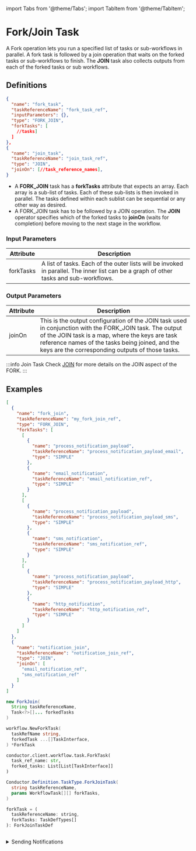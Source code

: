 import Tabs from '@theme/Tabs';
import TabItem from '@theme/TabItem';

# Fork/Join Task

A Fork operation lets you run a specified list of tasks or sub-workflows in parallel. A fork task is followed by a join operation that waits on the forked tasks or sub-workflows to finish. The **JOIN** task also collects outputs from each of the forked tasks or sub workflows.

## Definitions

```json
{
  "name": "fork_task",
  "taskReferenceName": "fork_task_ref",
  "inputParameters": {},
  "type": "FORK_JOIN",
  "forkTasks": [
    //tasks]
  ]
},
{
  "name": "join_task",
  "taskReferenceName": "join_task_ref",
  "type": "JOIN",
  "joinOn": [//task_reference_names],
}
```
* A **FORK_JOIN** task has a **forkTasks** attribute that expects an array. Each array is a sub-list of tasks. Each of these sub-lists is then invoked in parallel. The tasks defined within each sublist can be sequential or any other way as desired.
* A FORK_JOIN task has to be followed by a JOIN operation. The **JOIN** operator specifies which of the forked tasks to **joinOn** (waits for completion) before moving to the next stage in the workflow.

### Input Parameters

| Attribute | Description                                                                                                                           |
| --------- | ------------------------------------------------------------------------------------------------------------------------------------- |
| forkTasks | A list of tasks. Each of the outer lists will be invoked in parallel. The inner list can be a graph of other tasks and sub-workflows. |

### Output Parameters

| Attribute | Description                                                                                                                                                                                                                                                        |
| --------- | ------------------------------------------------------------------------------------------------------------------------------------------------------------------------------------------------------------------------------------------------------------------ |
| joinOn    | This is the output configuration of the JOIN task used in conjunction with the FORK_JOIN task. The output of the JOIN task is a map, where the keys are task reference names of the tasks being joined, and the keys are the corresponding outputs of those tasks. |

:::info Join Task
Check [JOIN](/content/reference-docs/operators/join) for more details on the JOIN aspect of the FORK.
:::

## Examples

<Tabs>
<TabItem value="JSON" label="JSON">

```json
[
  {
    "name": "fork_join",
    "taskReferenceName": "my_fork_join_ref",
    "type": "FORK_JOIN",
    "forkTasks": [
      [
        {
          "name": "process_notification_payload",
          "taskReferenceName": "process_notification_payload_email",
          "type": "SIMPLE"
        },
        {
          "name": "email_notification",
          "taskReferenceName": "email_notification_ref",
          "type": "SIMPLE"
        }
      ],
      [
        {
          "name": "process_notification_payload",
          "taskReferenceName": "process_notification_payload_sms",
          "type": "SIMPLE"
        },
        {
          "name": "sms_notification",
          "taskReferenceName": "sms_notification_ref",
          "type": "SIMPLE"
        }
      ],
      [
        {
          "name": "process_notification_payload",
          "taskReferenceName": "process_notification_payload_http",
          "type": "SIMPLE"
        },
        {
          "name": "http_notification",
          "taskReferenceName": "http_notification_ref",
          "type": "SIMPLE"
        }
      ]
    ]
  },
  {
    "name": "notification_join",
    "taskReferenceName": "notification_join_ref",
    "type": "JOIN",
    "joinOn": [
      "email_notification_ref",
      "sms_notification_ref"
    ]
  }
]
```

</TabItem>
<TabItem value="Java" label="Java">

```java
new ForkJoin(
  String taskReferenceName, 
  Task<?>[]... forkedTasks
)
```

</TabItem>
<TabItem value="Golang" label="Golang">

```go
workflow.NewForkTask(
  taskRefName string, 
  forkedTask ...[]TaskInterface,
) *ForkTask
```

</TabItem>
<TabItem value="Python" label="Python">

```python
conductor.client.workflow.task.ForkTask(
  task_ref_name: str, 
  forked_tasks: List[List[TaskInterface]]
)
```

</TabItem>
<TabItem value="CSharp" label="CSharp">

```csharp
Conductor.Definition.TaskType.ForkJoinTask(
  string taskReferenceName, 
  params WorkflowTask[][] forkTasks,
)
```

</TabItem>
<TabItem value="Javascript" label="Javascript">

```javascript
forkTask = (
  taskReferenceName: string,
  forkTasks: TaskDefTypes[]
): ForkJoinTaskDef
```

</TabItem>
<TabItem value="Clojure" label="Clojure">

<!-- Todo: @gardusig -->
```clojure

```

</TabItem>
</Tabs>

<details><summary>Sending Notifications</summary>
<p>
Imagine a workflow that sends three notifications: email, SMS, and HTTP. Since none of these steps depend on the others, they can be run in parallel with a fork.
The diagram will appear as follows:

![fork diagram](/img/fork-task-diagram.png)

Here's the JSON definition for the workflow:

```json
[
  {
    "name": "fork_join",
    "taskReferenceName": "my_fork_join_ref",
    "type": "FORK_JOIN",
    "forkTasks": [
      [
        {
          "name": "process_notification_payload",
          "taskReferenceName": "process_notification_payload_email",
          "type": "SIMPLE"
        },
        {
          "name": "email_notification",
          "taskReferenceName": "email_notification_ref",
          "type": "SIMPLE"
        }
      ],
      [
        {
          "name": "process_notification_payload",
          "taskReferenceName": "process_notification_payload_sms",
          "type": "SIMPLE"
        },
        {
          "name": "sms_notification",
          "taskReferenceName": "sms_notification_ref",
          "type": "SIMPLE"
        }
      ],
      [
        {
          "name": "process_notification_payload",
          "taskReferenceName": "process_notification_payload_http",
          "type": "SIMPLE"
        },
        {
          "name": "http_notification",
          "taskReferenceName": "http_notification_ref",
          "type": "SIMPLE"
        }
      ]
    ]
  },
  {
    "name": "notification_join",
    "taskReferenceName": "notification_join_ref",
    "type": "JOIN",
    "joinOn": [
      "email_notification_ref",
      "sms_notification_ref"
    ]
  }
]
```
:::note
There are three parallel 'tines' to this fork, but only two outputs are required for the JOIN to continue. The diagram does draw an arrow from **http_notification_ref** to the **notification_join**, but it is not required for the workflow to continue.
:::
Here is what the output of notification_join will look like. The output is a map, where the keys are the names of task references being joined. The corresponding values are the outputs of those tasks.

```json

{
  "email_notification_ref": {
    "email_sent_at": "2021-11-06T07:37:17+0000",
    "email_sent_to": "test@example.com"
  },
  "sms_notification_ref": {
    "sms_sent_at": "2021-11-06T07:37:17+0129",
    "sms_sent_to": "+1-xxx-xxx-xxxx"
  }
}
```
</p>
</details>